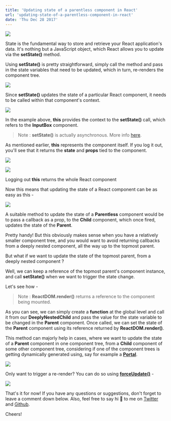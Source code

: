 ```yaml
---
title: 'Updating state of a parentless component in React'
url: 'updating-state-of-a-parentless-component-in-react'
date: 'Thu Dec 28 2017'
---
```


![](/img/blogs/updating-state-of-a-parentless-component-in-react/1.png)

State is the fundamental way to store and retrieve your React application's data. It's nothing but a JavaScript object, which React allows you to update via the **setState()** method.

Using **setState()** is pretty straightforward, simply call the method and pass in the state variables that need to be updated, which in turn, re-renders the component tree.

![](/img/blogs/updating-state-of-a-parentless-component-in-react/2.png)

Since **setState()** updates the state of a particular React component, it needs to be called within that component's context.

![](/img/blogs/updating-state-of-a-parentless-component-in-react/3.png)

In the example above, **this** provides the context to the **setState()** call, which refers to the **InputBox** component.

> Note : **setState()** is actually asynchronous. More info [here](https://reactjs.org/docs/react-component.html#setstate).

As mentioned earlier, **this** represents the component itself. If you log it out, you'll see that it returns the **state** and **props** tied to the component.

![](/img/blogs/updating-state-of-a-parentless-component-in-react/4.png)

![](/img/blogs/updating-state-of-a-parentless-component-in-react/5.png)

Logging out **this** returns the whole React component

Now this means that updating the state of a React component can be as easy as this -

![](/img/blogs/updating-state-of-a-parentless-component-in-react/6.png)

A suitable method to update the state of a **Parentless** component would be to pass a callback as a prop, to the **Child** component, which once fired, updates the state of the **Parent**.

Pretty handy! But this obviously makes sense when you have a relatively smaller component tree, and you would want to avoid returning callbacks from a deeply nested component, all the way up to the topmost parent.

But what if we want to update the state of the topmost parent, from a deeply nested component ?

Well, we can keep a reference of the topmost parent's component instance, and call **setState()** when we want to trigger the state change.

Let's see how -

> Note : **ReactDOM.render()** returns a reference to the component being mounted.

As you can see, we can simply create a **function** at the global level and call it from our **DeeplyNestedChild** and pass the value for the state variable to be changed in the **Parent** component. Once called, we can set the state of the **Parent** component using its reference returned by **ReactDOM.render()**.

This method can majorly help in cases, where we want to update the state of a **Parent** component in one component tree, from a **Child** component of some other component tree, considering if one of the component trees is getting dynamically generated using, say for example a **[Portal](https://reactjs.org/docs/portals.html)**.

![](/img/blogs/updating-state-of-a-parentless-component-in-react/7.png)

Only want to trigger a re-render? You can do so using **[forceUpdate()](https://reactjs.org/docs/react-component.html#forceupdate)** -

![](/img/blogs/updating-state-of-a-parentless-component-in-react/8.png)

That's it for now! If you have any questions or suggestions, don't forget to leave a comment down below. Also, feel free to say hi 👋 to me on [Twitter](https://twitter.com/amdsouza92) and [Github](https://github.com/ArunMichaelDsouza).

Cheers!
